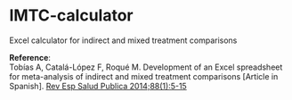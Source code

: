# IMTC-calculator
Excel calculator for indirect and mixed treatment comparisons

<b>Reference</b>:
<br>Tobías A, Catalá-López F, Roqué M. Development of an Excel spreadsheet for meta-analysis of indirect and mixed treatment comparisons [Article in Spanish]. <a href="https://pubmed.ncbi.nlm.nih.gov/24728389/" target="_blank">Rev Esp Salud Publica 2014;88(1):5-15</a>
